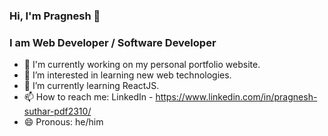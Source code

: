 ### Hi, I'm Pragnesh :wave:
### I am Web Developer / Software Developer

- :construction: I'm currently working on my personal portfolio website.
- 👀 I’m interested in learning new web technologies.
- 🌱 I’m currently learning ReactJS. 
- 📫 How to reach me: LinkedIn - https://www.linkedin.com/in/pragnesh-suthar-pdf2310/  
- :smile: Pronous: he/him 

<!---
pragneshcqu/pragneshcqu is a ✨ special ✨ repository because its `README.md` (this file) appears on your GitHub profile.
You can click the Preview link to take a look at your changes.
--->
